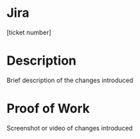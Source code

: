 # Jira
[ticket number]

# Description
Brief description of the changes introduced


# Proof of Work
Screenshot or video of changes introduced
